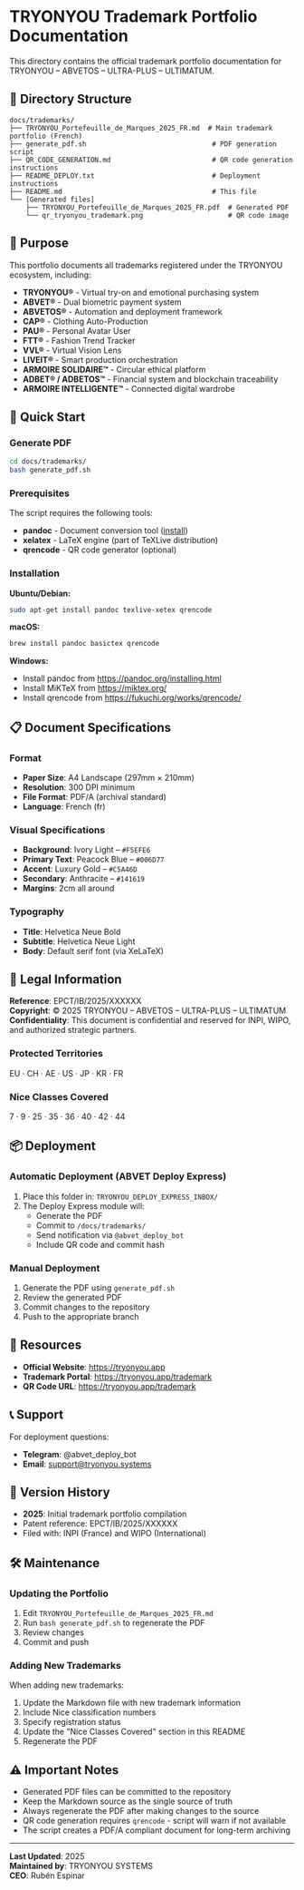 # TRYONYOU Trademark Portfolio Documentation

This directory contains the official trademark portfolio documentation for TRYONYOU – ABVETOS – ULTRA-PLUS – ULTIMATUM.

## 📁 Directory Structure

```
docs/trademarks/
├── TRYONYOU_Portefeuille_de_Marques_2025_FR.md  # Main trademark portfolio (French)
├── generate_pdf.sh                               # PDF generation script
├── QR_CODE_GENERATION.md                         # QR code generation instructions
├── README_DEPLOY.txt                             # Deployment instructions
├── README.md                                     # This file
└── [Generated files]
    ├── TRYONYOU_Portefeuille_de_Marques_2025_FR.pdf  # Generated PDF
    └── qr_tryonyou_trademark.png                     # QR code image
```

## 🎯 Purpose

This portfolio documents all trademarks registered under the TRYONYOU ecosystem, including:
- **TRYONYOU®** - Virtual try-on and emotional purchasing system
- **ABVET®** - Dual biometric payment system
- **ABVETOS®** - Automation and deployment framework
- **CAP®** - Clothing Auto-Production
- **PAU®** - Personal Avatar User
- **FTT®** - Fashion Trend Tracker
- **VVL®** - Virtual Vision Lens
- **LIVEIT®** - Smart production orchestration
- **ARMOIRE SOLIDAIRE™** - Circular ethical platform
- **ADBET® / ADBETOS™** - Financial system and blockchain traceability
- **ARMOIRE INTELLIGENTE™** - Connected digital wardrobe

## 🚀 Quick Start

### Generate PDF

```bash
cd docs/trademarks/
bash generate_pdf.sh
```

### Prerequisites

The script requires the following tools:
- **pandoc** - Document conversion tool ([install](https://pandoc.org/installing.html))
- **xelatex** - LaTeX engine (part of TeXLive distribution)
- **qrencode** - QR code generator (optional)

### Installation

**Ubuntu/Debian:**
```bash
sudo apt-get install pandoc texlive-xetex qrencode
```

**macOS:**
```bash
brew install pandoc basictex qrencode
```

**Windows:**
- Install pandoc from https://pandoc.org/installing.html
- Install MiKTeX from https://miktex.org/
- Install qrencode from https://fukuchi.org/works/qrencode/

## 📋 Document Specifications

### Format
- **Paper Size**: A4 Landscape (297mm × 210mm)
- **Resolution**: 300 DPI minimum
- **File Format**: PDF/A (archival standard)
- **Language**: French (fr)

### Visual Specifications
- **Background**: Ivory Light – `#F5EFE6`
- **Primary Text**: Peacock Blue – `#006D77`
- **Accent**: Luxury Gold – `#C5A46D`
- **Secondary**: Anthracite – `#141619`
- **Margins**: 2cm all around

### Typography
- **Title**: Helvetica Neue Bold
- **Subtitle**: Helvetica Neue Light
- **Body**: Default serif font (via XeLaTeX)

## 🔐 Legal Information

**Reference**: EPCT/IB/2025/XXXXXX  
**Copyright**: © 2025 TRYONYOU – ABVETOS – ULTRA-PLUS – ULTIMATUM  
**Confidentiality**: This document is confidential and reserved for INPI, WIPO, and authorized strategic partners.

### Protected Territories
EU · CH · AE · US · JP · KR · FR

### Nice Classes Covered
7 · 9 · 25 · 35 · 36 · 40 · 42 · 44

## 📦 Deployment

### Automatic Deployment (ABVET Deploy Express)

1. Place this folder in: `TRYONYOU_DEPLOY_EXPRESS_INBOX/`
2. The Deploy Express module will:
   - Generate the PDF
   - Commit to `/docs/trademarks/`
   - Send notification via `@abvet_deploy_bot`
   - Include QR code and commit hash

### Manual Deployment

1. Generate the PDF using `generate_pdf.sh`
2. Review the generated PDF
3. Commit changes to the repository
4. Push to the appropriate branch

## 🔗 Resources

- **Official Website**: https://tryonyou.app
- **Trademark Portal**: https://tryonyou.app/trademark
- **QR Code URL**: https://tryonyou.app/trademark

## 📞 Support

For deployment questions:
- **Telegram**: @abvet_deploy_bot
- **Email**: support@tryonyou.systems

## 📝 Version History

- **2025**: Initial trademark portfolio compilation
- Patent reference: EPCT/IB/2025/XXXXXX
- Filed with: INPI (France) and WIPO (International)

## 🛠️ Maintenance

### Updating the Portfolio

1. Edit `TRYONYOU_Portefeuille_de_Marques_2025_FR.md`
2. Run `bash generate_pdf.sh` to regenerate the PDF
3. Review changes
4. Commit and push

### Adding New Trademarks

When adding new trademarks:
1. Update the Markdown file with new trademark information
2. Include Nice classification numbers
3. Specify registration status
4. Update the "Nice Classes Covered" section in this README
5. Regenerate the PDF

## ⚠️ Important Notes

- Generated PDF files can be committed to the repository
- Keep the Markdown source as the single source of truth
- Always regenerate the PDF after making changes to the source
- QR code generation requires `qrencode` - script will warn if not available
- The script creates a PDF/A compliant document for long-term archiving

---

**Last Updated**: 2025  
**Maintained by**: TRYONYOU SYSTEMS  
**CEO**: Rubén Espinar
